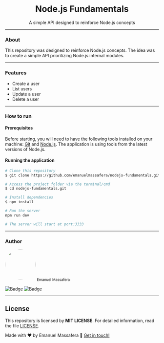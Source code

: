 <h1 align="center">Node.js Fundamentals</h1>

<p align="center">A simple API designed to reinforce Node.js concepts</p>

---

### About

This repository was designed to reinforce Node.js concepts. The idea was to create a simple API prioritizing Node.js internal modules. 

---

### Features

- Create a user
- List users
- Update a user
- Delete a user

---

### How to run

#### Prerequisites

Before starting, you will need to have the following tools installed on your machine: [Git](https://git-scm.com/) and [Node.js](https://nodejs.org/en/). The application is using tools from the latest versions of Node.js.

#### Running the application

```bash
# Clone this repository
$ git clone https://github.com/emanuelmassafera/nodejs-fundamentals.git

# Access the project folder via the terminal/cmd
$ cd nodejs-fundamentals.git

# Install dependencies
$ npm install

# Run the server
npm run dev

# The server will start at port:3333
```

---

### Author

<img style="border-radius: 50%;" src="https://avatars1.githubusercontent.com/u/65625500?s=460&u=eb9e300de61698fc8531949a451ce2f0e9da46f9&v=4" width="100px;" alt=""/>
<sub>Emanuel Massafera</sub>

<b></b>

[![Badge](https://img.shields.io/static/v1?label=&message=Emanuel&color=blue&style=flat-square&logo=Linkedin&logoColor=white&link=https://www.linkedin.com/in/emanuelmassafera/)](https://www.linkedin.com/in/emanuelmassafera/) [![Badge](https://img.shields.io/static/v1?label=&message=emanuel301@live.com&color=0078D4&style=flat-square&logo=Microsoft-Outlook&logoColor=white&link=mailto:emanuel301@live.com)](mailto:emanuel301@live.com)

---

## License

This repository is licensed by **MIT LICENSE**. For detailed information, read the file [LICENSE](https://github.com/emanuelmassafera/nodejs-fundamentals/blob/main/LICENSE). 

Made with ♥ by Emanuel Massafera :wave: [Get in touch!](https://www.linkedin.com/in/emanuelmassafera/)
